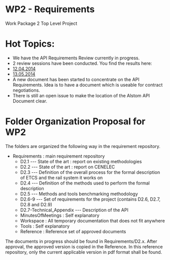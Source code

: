 WP2 - Requirements
==================
Work Package 2 Top Level Project

Hot Topics:
===========
* We have the API Requirements Review currently in progress.  
* 2 review sessions have been conducted. You find the results here:
 * [12.04.2014](https://github.com/openETCS/requirements/tree/master/D2.7-Technical_Appendix/2014-04-12-Munich-Meeting)
 * [13.05.2014](https://github.com/openETCS/requirements/tree/master/D2.7-Technical_Appendix/2014-05-13-Munich-Meeting)
* A new document has been started to concentrate on the API Requirements. Idea is to have a document which is useable for contract negotiations.
* There is still an open issue to make the location of the Alstom API Document clear.

Folder Organization Proposal for WP2
====================================
The folders are organized the following way in the requirement repository.

* Requirements : main requirement repository
    * D2.1 --- State of the art : report on existing methodologies 
    * D2.2 --- State of the art : report on CENELEC 
    * D2.3 --- Definition of the overall process for the formal description of ETCS and the rail system it works on
    * D2.4 --- Definition of the methods used to perform the formal description
    * D2.5 --- Methods and tools benchmarking methodology
    * D2.6-9 --- Set of requirements for the project (contains D2.6, D2.7, D2.8 and D2.9)
    * D2.7-Technical_Appendix --- Description of the API
    * MinutesOfMeetings : Self explanatory
    * Workspace : All temporary documentation that does not fit anywhere
    * Tools : Self explanatory
    * Reference : Reference set of approved documents


The documents in progress should be found in Requirements/D2.x. After approval, the approved version is copied in the
Reference. In this reference repository, only the current applicable version in pdf format shall be found.

